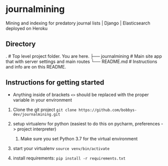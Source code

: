 # journalmining
Mining and indexing for predatory journal lists | Django | Elasticsearch deployed on Heroku

## Directory 
.                           # Top level project folder. You are here.
├── journalmining           # Main site app that with server settings and main routes
└── README.md               # Instructions and info are on this README.

## Instructions for getting started

* Anything inside of brackets `<>` should be replaced with the proper variable in your environment

1. Clone the git project `git clone https://github.com/bobbys-dev/journalmining.git`

1. setup virtualenv for python (easiest to do this on pycharm, preferences -> project interpreter) 
    1. Make sure you set Python 3.7 for the virtual environment

1. start your virtualenv `source venv/bin/activate`

1. install requirements: `pip install -r requirements.txt`